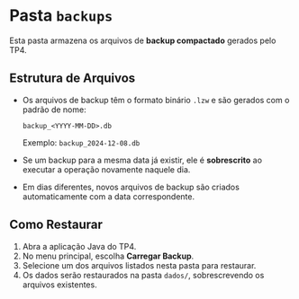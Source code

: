 # Pasta `backups`

Esta pasta armazena os arquivos de **backup compactado** gerados pelo TP4.

## Estrutura de Arquivos

* Os arquivos de backup têm o formato binário `.lzw` e são gerados com o padrão de nome:

  ```
  backup_<YYYY-MM-DD>.db
  ```

  Exemplo: `backup_2024-12-08.db`
* Se um backup para a mesma data já existir, ele é **sobrescrito** ao executar a operação novamente naquele dia.
* Em dias diferentes, novos arquivos de backup são criados automaticamente com a data correspondente.

## Como Restaurar

1. Abra a aplicação Java do TP4.
2. No menu principal, escolha **Carregar Backup**.
3. Selecione um dos arquivos listados nesta pasta para restaurar.
4. Os dados serão restaurados na pasta `dados/`, sobrescrevendo os arquivos existentes.
